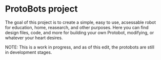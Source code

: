# ProtoBots project

The goal of this project is to create a simple, easy to use, acsessable robot for education, home, reasearch, and other purposes. Here you can find design files, code, and more for building your own Protobot, modifying, or whatever your heart desires.

NOTE: This is a work in progress, and as of this edit, the protobots are still in development stages.
